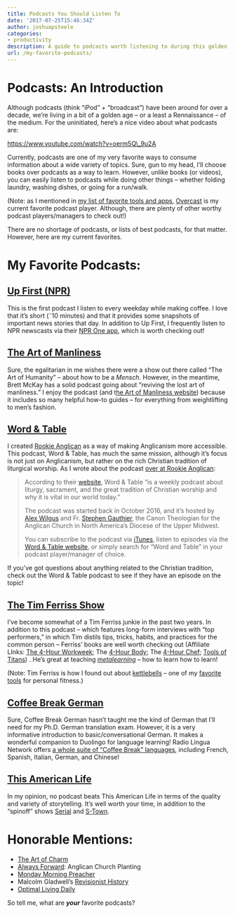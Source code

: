 ```yaml
---
title: Podcasts You Should Listen To
date: '2017-07-25T15:46:34Z'
author: joshuapsteele
categories:
- productivity
description: A guide to podcasts worth listening to during this golden age of the medium, from a seasoned podcast enthusiast.
url: /my-favorite-podcasts/
---
```

# Podcasts: An Introduction

Although podcasts (think “iPod” + “broadcast”) have been around for over a decade, we’re living in a bit of a golden age – or a least a Rennaissance – of the medium. For the uninitiated, here’s a nice video about what podcasts are:

https://www.youtube.com/watch?v=oerm5Q\_9u2A

Currently, podcasts are one of my very favorite ways to consume information about a wide variety of topics. Sure, gun to my head, I’ll choose books over podcasts as a way to learn. However, unlike books (or videos), you can easily listen to podcasts while doing other things – whether folding laundry, washing dishes, or going for a run/walk.

(Note: as I mentioned in [my list of favorite tools and apps](https://joshuapsteele.com/tools), [Overcast](https://overcast.fm/) is my current favorite podcast player. Although, there are plenty of other worthy podcast players/managers to check out!)

There are no shortage of podcasts, or lists of best podcasts, for that matter. However, here are my current favorites.

# My Favorite Podcasts:

## [Up First (NPR)](http://www.npr.org/podcasts/510318/up-first)

This is the first podcast I listen to every weekday while making coffee. I love that it’s short (˜10 minutes) and that it provides some snapshots of important news stories that day. In addition to Up First, I frequently listen to NPR newscasts via their [NPR One app](http://one.npr.org/), which is worth checking out!

## [The Art of Manliness](http://www.artofmanliness.com/podcast/)

Sure, the egalitarian in me wishes there were a show out there called “The Art of Humanity” – about how to be a *Mensch.* However, in the meantime, Brett McKay has a solid podcast going about “reviving the lost art of manliness.” I enjoy the podcast (and t[he Art of Manliness website](http://www.artofmanliness.com/)) because it includes so many helpful how-to guides – for everything from weightlifting to men’s fashion.

## [Word &amp; Table](https://wordandtable.simplecast.fm/)

I created [Rookie Anglican](http://anglicanpastor.com/rookieanglican/) as a way of making Anglicanism more accessible. This podcast, Word &amp; Table, has much the same mission, although it’s focus is not just on Anglicanism, but rather on the rich Christian tradition of liturgical worship. As I wrote about the podcast [over at Rookie Anglican](http://anglicanpastor.com/listen-to-the-word-table-podcast-to-learn-more-about-liturgical-and-sacramental-christian-worship/):

> According to their [website](https://wordandtable.simplecast.fm/), Word &amp; Table “is a weekly podcast about liturgy, sacrament, and the great tradition of Christian worship and why it is vital in our world today.”
> 
> The podcast was started back in October 2016, and it’s hosted by [Alex Wilgus](http://www.greenhousemovement.com/team/alex-wilgus/) and Fr. [Stephen Gauthier](http://www.churchrez.org/staff/profile/stephengauthier), the Canon Theologian for the Anglican Church in North America’s Diocese of the Upper Midwest.
> 
> You can subscribe to the podcast via [iTunes](https://itunes.apple.com/us/podcast/word-table/id1161203280?mt=2), listen to episodes via the [Word &amp; Table website](https://wordandtable.simplecast.fm/), or simply search for “Word and Table” in your podcast player/manager of choice.

If you’ve got questions about anything related to the Christian tradition, check out the Word &amp; Table podcast to see if they have an episode on the topic!

## [The Tim Ferriss Show](https://tim.blog/podcast/)

I’ve become somewhat of a Tim Ferriss junkie in the past two years. In addition to this podcast – which features long-form interviews with “top performers,” in which Tim distils tips, tricks, habits, and practices for the common person – Ferriss’ books are well worth checking out (Affiliate LInks: [The 4-Hour Workweek](http://amzn.to/2uTWui7); The [4-Hour Body](http://amzn.to/2uxKdxq); The [4-Hour Chef](http://amzn.to/2h0dtJT); [Tools of Titans](http://amzn.to/2h0dwp3)) . He’s great at teaching *[metalearning](https://en.wikipedia.org/wiki/Meta_learning)* – how to learn how to learn!

(Note: Tim Ferriss is how I found out about [kettlebells](https://joshuapsteele.com/2016/05/25/kettlebell-swings-back-balm-for-the-sedentary-seminarian/) – one of my [favorite tools](https://joshuapsteele.com/tools) for personal fitness.)

## [Coffee Break German](https://radiolingua.com/coffeebreakgerman/)

Sure, Coffee Break German hasn’t taught me the kind of German that I’ll need for my Ph.D. German translation exam. However, it is a very informative introduction to basic/conversational German. It makes a wonderful companion to Duolingo for language learning! Radio Lingua Network offers [a whole suite of “Coffee Break” languages](https://radiolingua.com/), including French, Spanish, Italian, German, and Chinese!

## [This American Life](https://www.thisamericanlife.org/)

In my opinion, no podcast beats This American Life in terms of the quality and variety of storytelling. It’s well worth your time, in addition to the “spinoff” shows [Serial](https://serialpodcast.org/) and [S-Town](https://stownpodcast.org/).

# Honorable Mentions:

- [The Art of Charm](https://theartofcharm.com/podcast/)
- [Always Forward](http://www.always-forward.com/category/podcast/): Anglican Church Planting
- [Monday Morning Preacher](http://www.preachingtoday.com/media/podcast/)
- Malcolm Gladwell’s [Revisionist History](http://revisionisthistory.com/)
- [Optimal Living Daily](http://optimallivingdaily.com/)

So tell me, what are ***your*** favorite podcasts?